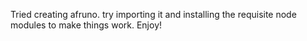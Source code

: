 Tried creating afruno. try importing it and installing the requisite node modules to make things work. 
Enjoy!
